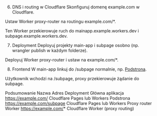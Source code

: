 6. DNS i routing w Cloudflare
Skonfiguruj domenę example.com w Cloudflare.

Ustaw Worker proxy-router na routingu example.com/*.

Ten Worker przekierowuje ruch do mainapp.example.workers.dev i subpage.example.workers.dev.

7. Deployment
Deployuj projekty main-app i subpage osobno (np. wrangler publish w każdym folderze).

Deployuj Worker proxy-router i ustaw na example.com/*.

8. Frontend
W main-app linkuj do /subpage normalnie, np. <a href="/subpage">Podstrona</a>.

Użytkownik wchodzi na /subpage, proxy przekierowuje żądanie do subpage.

Podsumowanie
Nazwa	Adres	Deployment
Główna aplikacja	https://example.com/	Cloudflare Pages lub Workers
Podstrona	https://example.com/subpage	Cloudflare Pages lub Workers
Proxy router Worker	https://example.com/*	Cloudflare Worker (proxy routing)
